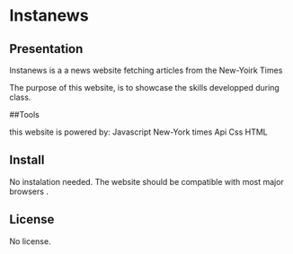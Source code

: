 # Instanews



## Presentation

Instanews is a a news website fetching articles from the New-Yoirk Times 

The purpose of this website, is to showcase the skills developped during class.

##Tools

this website is powered by:
Javascript
New-York times Api
Css
HTML


## Install

No instalation needed. The website should be compatible with most major browsers .


## License

No license.


